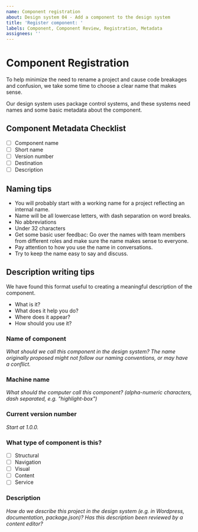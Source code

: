```yaml
---
name: Component registration
about: Design system 04 - Add a component to the design system
title: 'Register component: '
labels: Component, Component Review, Registration, Metadata
assignees: ''
---
```


# Component Registration

To help minimize the need to rename a project and cause code breakages and confusion, we take some time to choose a clear name that makes sense.

Our design system uses package control systems, and these systems need names and some basic metadata about the component.

## Component Metadata Checklist
- [ ] Component name
- [ ] Short name
- [ ] Version number
- [ ] Destination
- [ ] Description

## Naming tips
* You will probably start with a working name for a project reflecting an internal name.
* Name will be all lowercase letters, with dash separation on word breaks.
* No abbreviations
* Under 32 characters
* Get some basic user feedbac: Go over the names with team members from different roles and make sure the name makes sense to everyone.
* Pay attention to how you use the name in conversations.
* Try to keep the name easy to say and discuss.

## Description writing tips
We have found this format useful to creating a meaningful description of the component.
* What is it?
* What does it help you do?
* Where does it appear?
* How should you use it?

### Name of component
*What should we call this component in the design system? The name originally proposed might not follow our naming conventions, or may have a conflict.*

### Machine name
*What should the computer call this component? (alpha-numeric characters, dash separated, e.g. "highlight-box")* 

### Current version number
*Start at 1.0.0.*

### What type of component is this?
- [ ] Structural
- [ ] Navigation
- [ ] Visual
- [ ] Content
- [ ] Service

### Description
*How do we describe this project in the design system (e.g. in Wordpress, documentation, package.json)? Has this description been reviewed by a content editor?*

